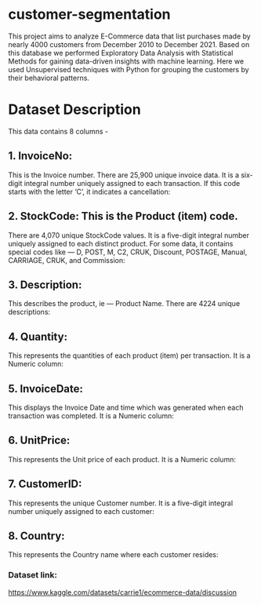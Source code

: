 # customer-segmentation

This project aims to analyze E-Commerce data that list purchases made by nearly 4000 customers from December 2010 to December 2021. Based on this database we performed Exploratory Data Analysis with Statistical Methods for gaining data-driven insights with machine learning. Here we used Unsupervised techniques with Python for grouping the customers by their behavioral patterns.

# Dataset Description
This data contains 8 columns -

## 1. InvoiceNo:
This is the Invoice number. There are 25,900 unique invoice data. It is a six-digit integral number uniquely assigned to each transaction. If this code starts with the letter ‘C’, it indicates a cancellation:
 
## 2. StockCode: This is the Product (item) code. 
There are 4,070 unique StockCode values. It is a five-digit integral number uniquely assigned to each distinct product. For some data, it contains special codes like — D, POST, M, C2, CRUK, Discount, POSTAGE, Manual, CARRIAGE, CRUK, and Commission:

## 3. Description: 
This describes the product, ie — Product Name. There are 4224 unique descriptions:
 
## 4. Quantity: 
This represents the quantities of each product (item) per transaction. It is a Numeric column:
 
## 5. InvoiceDate: 
This displays the Invoice Date and time which was generated when each transaction was completed. It is a Numeric column:
 
## 6. UnitPrice:
This represents the Unit price of each product. It is a Numeric column:
 
## 7. CustomerID:
This represents the unique Customer number. It is a five-digit integral number uniquely assigned to each customer:
 
## 8. Country: 
This represents the Country name where each customer resides:

### Dataset link: 
https://www.kaggle.com/datasets/carrie1/ecommerce-data/discussion
 
